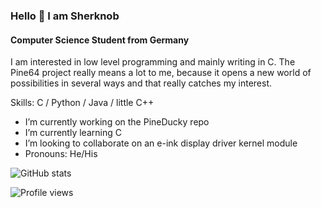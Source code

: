 ### Hello 👋 I am Sherknob
#### Computer Science Student from Germany
I am interested in low level programming and mainly writing in C. 
The Pine64 project really means a lot to me, because it opens a new world of possibilities in several ways and that really catches my interest.

Skills: C / Python / Java / little C++

- I’m currently working on the PineDucky repo 
- I’m currently learning C 
- I’m looking to collaborate on an e-ink display driver kernel module 
- Pronouns: He/His 

![GitHub stats](https://github-readme-stats.vercel.app/api?username=Sherknob&show_icons=true)  

![Profile views](https://gpvc.arturio.dev/Sherknob)  
